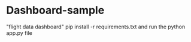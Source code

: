 # Dashboard-sample
"flight data dashboard"
pip install -r requirements.txt
and run the python app.py file 
